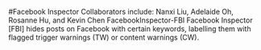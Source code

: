 #Facebook Inspector
Collaborators include: Nanxi Liu, Adelaide Oh, Rosanne Hu, and Kevin Chen 
FacebookInspector-FBI
Facebook Inspector [FBI] hides posts on Facebook with certain keywords, labelling them with flagged trigger warnings (TW) or content warnings (CW).
